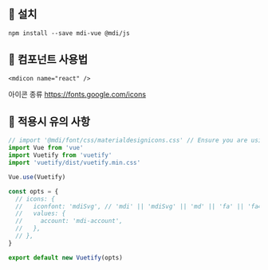 📌 설치
-

```npm
npm install --save mdi-vue @mdi/js
```


📌 컴포넌트 사용법
-

```vue
<mdicon name="react" />
```
아이콘 종류 https://fonts.google.com/icons

📌 적용시 유의 사항
-
```javascript
// import '@mdi/font/css/materialdesignicons.css' // Ensure you are using css-loader
import Vue from 'vue'
import Vuetify from 'vuetify'
import 'vuetify/dist/vuetify.min.css'

Vue.use(Vuetify)

const opts = {
  // icons: {
  //   iconfont: 'mdiSvg', // 'mdi' || 'mdiSvg' || 'md' || 'fa' || 'fa4' || 'faSvg'
  //   values: {
  //     account: 'mdi-account',
  //   },
  // },
}

export default new Vuetify(opts)
```